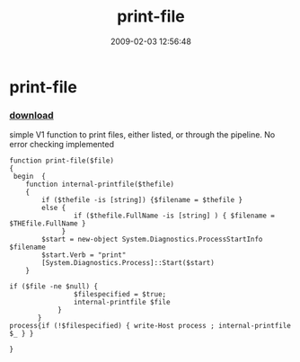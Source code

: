 ﻿---
pid:            843
parent:         0
children:       
poster:         karl prosser
title:          print-file
date:           2009-02-03 12:56:48
description:    simple V1 function to print files, either listed, or through the pipeline. No error checking implemented
format:         posh
---

# print-file

### [download](843.ps1)  

simple V1 function to print files, either listed, or through the pipeline. No error checking implemented

```posh
function print-file($file)
{
 begin  {               
    function internal-printfile($thefile)
    {    
        if ($thefile -is [string]) {$filename = $thefile } 
        else { 
                if ($thefile.FullName -is [string] ) { $filename = $THEfile.FullName } 
             }   
        $start = new-object System.Diagnostics.ProcessStartInfo $filename
        $start.Verb = "print"
        [System.Diagnostics.Process]::Start($start)                     
    }
    
if ($file -ne $null) {
                $filespecified = $true;
                internal-printfile $file
            }
       }     
process{if (!$filespecified) { write-Host process ; internal-printfile $_ } }

}
```
